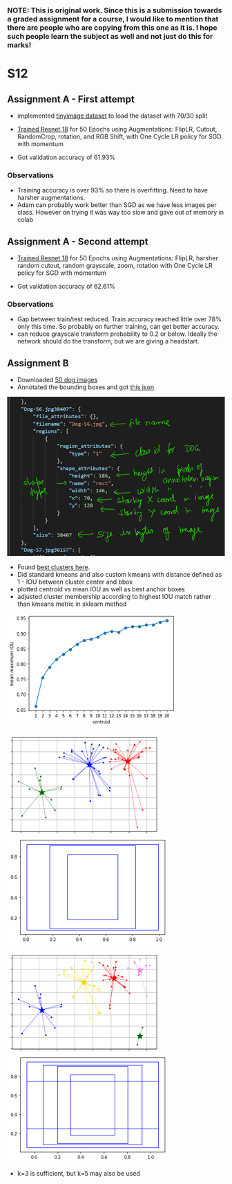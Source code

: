 ### NOTE: This is original work. Since this is a submission towards a graded assignment for a course, I would like to mention that there are people who are copying from this one as it is. I hope such people learn the subject as well and not just do this for marks!

# S12

## Assignment A - First attempt

* implemented [tinyimage dataset](https://raw.githubusercontent.com/abhinavdayal/EVA4_LIBRARY/master/EVA4/eva4datasets/tinyimagenet.py) to load the dataset with 70/30 split

* [Trained Resnet 18](https://github.com/abhinavdayal/EVA4/blob/master/S12/S12_Assignment_Success1.ipynb) for 50 Epochs using Augmentations: FlipLR, Cutout, RandomCrop, rotation, and RGB Shift, with One Cycle LR policy for SGD with momentum

* Got validation accuracy of 61.93%

### Observations
* Training accuracy is over 93% so there is overfitting. Need to have harsher augmentations. 
* Adam can probably work better than SGD as we have less images per class. However on trying it was way too slow and gave out of memory in colab


## Assignment A - Second attempt

* [Trained Resnet 18](https://github.com/abhinavdayal/EVA4/blob/master/S12/S12_Assignment_Success2.ipynb) for 50 Epochs using Augmentations: FlipLR, harsher random cutout, random grayscale, zoom, rotation with One Cycle LR policy for SGD with momentum

* Got validation accuracy of 62.61%

### Observations
* Gap between train/test reduced. Train accuracy reached little over 78% only this time. So probably on further training, can get better accuracy.
* can reduce grayscale transform probability to 0.2 or below. Ideally the network should do the transform, but we are giving a headstart.

## Assignment B
* Downloaded [50 dog images](https://github.com/abhinavdayal/EVA4Data/tree/master/Dogs)
* Annotated the bounding boxes and got [this json](https://raw.githubusercontent.com/abhinavdayal/EVA4Data/master/Dogs_annotations.json). 

![annotation details](https://raw.githubusercontent.com/abhinavdayal/EVA4Data/master/labeled_annotation.png)

* Found [best clusters here](https://github.com/abhinavdayal/EVA4/blob/master/S12/S12_YOLO_Anchor_Boxes.ipynb). 
* Did standard kmeans and also custom kmeans with distance defined as 1 - IOU between cluster center and bbox
* plotted centroid vs mean IOU as well as best anchor boxes
* adjusted cluster membership according to highest IOU match rather than kmeans metric in sklearn method

![IOUplot](https://raw.githubusercontent.com/abhinavdayal/EVA4/master/S12/IOUplot.png)

![3 lusters](https://raw.githubusercontent.com/abhinavdayal/EVA4/master/S12/cluster3.png)
![3 abox](https://raw.githubusercontent.com/abhinavdayal/EVA4/master/S12/abox3.png)

![5 lusters](https://raw.githubusercontent.com/abhinavdayal/EVA4/master/S12/cluster5.png)
![5 abox](https://raw.githubusercontent.com/abhinavdayal/EVA4/master/S12/abox5.png)

* k=3 is sufficient, but k=5 may also be used
